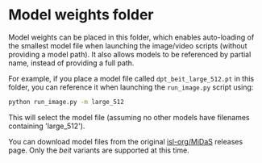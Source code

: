 # Model weights folder

Model weights can be placed in this folder, which enables auto-loading of the smallest model file when launching the image/video scripts (without providing a model path). It also allows models to be referenced by partial name, instead of providing a full path.

For example, if you place a model file called `dpt_beit_large_512.pt` in this folder, you can reference it when launching the `run_image.py` script using:

```bash
python run_image.py -m large_512
```

This will select the model file (assuming no other models have filenames containing 'large_512').

You can download model files from the original [isl-org/MiDaS](https://github.com/isl-org/MiDaS/releases/tag/v3_1) releases page. Only the _beit_ variants are supported at this time.
